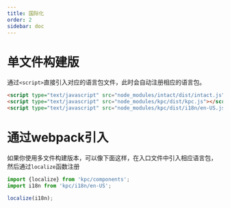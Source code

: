 ```yaml
---
title: 国际化
order: 2
sidebar: doc
---
```


# 单文件构建版

通过`<script>`直接引入对应的语言包文件，此时会自动注册相应的语言包。

```html
<script type="text/javascript" src="node_modules/intact/dist/intact.js"></script>
<script type="text/javascript" src="node_modules/kpc/dist/kpc.js"></script>
<script type="text/javascript" src="node_modules/kpc/dist/i18n/en-US.js"></script>
```

# 通过webpack引入

如果你使用多文件构建版本，可以像下面这样，在入口文件中引入相应语言包，
然后通过`localize`函数注册

```js
import {localize} from 'kpc/components';
import i18n from 'kpc/i18n/en-US';

localize(i18n);
```

